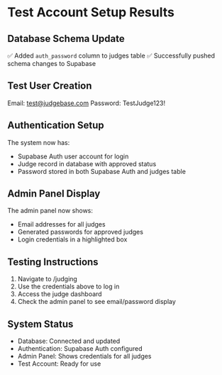 # Test Account Setup Results

## Database Schema Update
✅ Added `auth_password` column to judges table
✅ Successfully pushed schema changes to Supabase

## Test User Creation
Email: test@judgebase.com
Password: TestJudge123!

## Authentication Setup
The system now has:
- Supabase Auth user account for login
- Judge record in database with approved status
- Password stored in both Supabase Auth and judges table

## Admin Panel Display
The admin panel now shows:
- Email addresses for all judges
- Generated passwords for approved judges
- Login credentials in a highlighted box

## Testing Instructions
1. Navigate to /judging
2. Use the credentials above to log in
3. Access the judge dashboard
4. Check the admin panel to see email/password display

## System Status
- Database: Connected and updated
- Authentication: Supabase Auth configured
- Admin Panel: Shows credentials for all judges
- Test Account: Ready for use